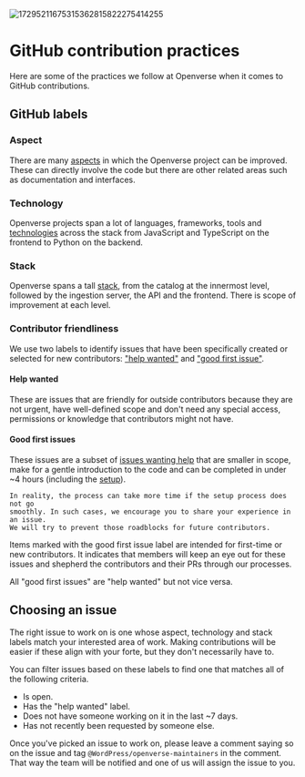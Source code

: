![17295211675315362815822275414255](https://github.com/user-attachments/assets/7f1888b6-2135-404f-a212-ba8ae157aeeb)
# GitHub contribution practices

Here are some of the practices we follow at Openverse when it comes to GitHub
contributions.

## GitHub labels

### Aspect

There are many [aspects](https://github.com/WordPress/openverse/labels?q=aspect)
in which the Openverse project can be improved. These can directly involve the
code but there are other related areas such as documentation and interfaces.

### Technology

Openverse projects span a lot of languages, frameworks, tools and
[technologies](https://github.com/WordPress/openverse/labels?q=tech) across the
stack from JavaScript and TypeScript on the frontend to Python on the backend.

### Stack

Openverse spans a tall
[stack](https://github.com/WordPress/openverse/labels?q=stack), from the catalog
at the innermost level, followed by the ingestion server, the API and the
frontend. There is scope of improvement at each level.

### Contributor friendliness

We use two labels to identify issues that have been specifically created or
selected for new contributors:
["help wanted"](https://github.com/WordPress/openverse/issues?q=is:issue+is:open+sort:updated-desc+label:%22help+wanted%22)
and
["good first issue"](https://github.com/WordPress/openverse/issues?q=is:issue+is:open+sort:updated-desc+label:%22good+first+issue%22).

#### Help wanted

These are issues that are friendly for outside contributors because they are not
urgent, have well-defined scope and don't need any special access, permissions
or knowledge that contributors might not have.

#### Good first issues

These issues are a subset of [issues wanting help](#help-wanted) that are
smaller in scope, make for a gentle introduction to the code and can be
completed in under ~4 hours (including the [setup](/general/general_setup.md)).

```{caution}
In reality, the process can take more time if the setup process does not go
smoothly. In such cases, we encourage you to share your experience in an issue.
We will try to prevent those roadblocks for future contributors.
```

Items marked with the good first issue label are intended for first-time or new
contributors. It indicates that members will keep an eye out for these issues
and shepherd the contributors and their PRs through our processes.

All "good first issues" are "help wanted" but not vice versa.

## Choosing an issue

The right issue to work on is one whose aspect, technology and stack labels
match your interested area of work. Making contributions will be easier if these
align with your forte, but they don't necessarily have to.

You can filter issues based on these labels to find one that matches all of the
following criteria.

- Is open.
- Has the "help wanted" label.
- Does not have someone working on it in the last ~7 days.
- Has not recently been requested by someone else.

Once you've picked an issue to work on, please leave a comment saying so on the
issue and tag `@WordPress/openverse-maintainers` in the comment. That way the
team will be notified and one of us will assign the issue to you.
